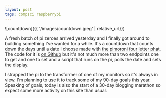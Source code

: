 ```yaml
---
layout: post
tags: compsci raspberrypi
---
```

![countdown]({{ '/images/countdown.jpeg' | relative_url}})

A fresh batch of pi zeroes arrived yesterday and I finally got around to building something I've wanted for a while. It's a countdown that counts down the days until a date I choose made with [the pimoroni four letter phat](https://shop.pimoroni.com/products/four-letter-phat). The code for it is [on Github](https://github.com/jsoendermann/count-down-the-days) but it's not much more than two endpoints one to get and one to set and a script that runs on the pi, polls the date and sets the display.

I strapped the pi to the transformer of one of my monitors so it's always in view. I'm planning to use it to track some of my 90-day goals this year. Speaking of goals, today is also the start of a 30-day blogging marathon so expect some more activity on this site than usual.
